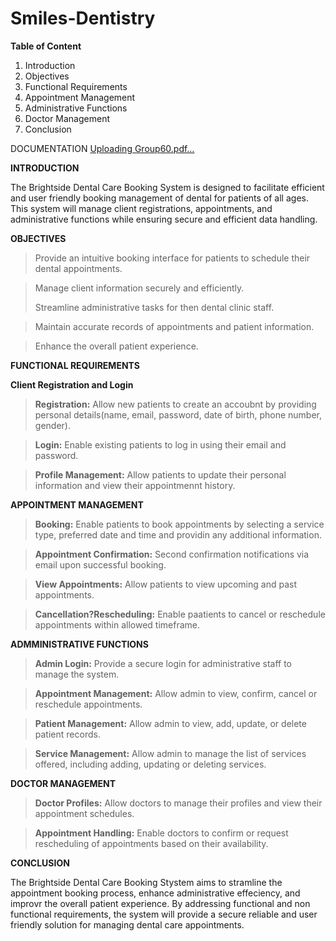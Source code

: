 #  Smiles-Dentistry

**Table of Content**
1. Introduction
2. Objectives
3. Functional Requirements
4. Appointment Management
5. Administrative Functions
6. Doctor Management
7. Conclusion

DOCUMENTATION
[Uploading Group60.pdf…]()

**INTRODUCTION**

The Brightside Dental Care Booking System is designed to facilitate efficient and user friendly booking management of dental for patients of all ages. This system will manage client registrations, appointments, and administrative functions while ensuring secure and efficient data handling.

**OBJECTIVES**

> Provide an intuitive booking interface for patients to schedule their dental appointments.

> Manage client information securely and efficiently.
> 
> Streamline administrative tasks for then dental clinic staff.

> Maintain accurate records of appointments and patient information.

> Enhance the overall patient experience.

**FUNCTIONAL REQUIREMENTS**

**Client Registration and Login**

> **Registration:** Allow new patients to create an accoubnt by providing personal details(name, email, password, date of birth, phone number, gender).

> **Login:** Enable existing patients to log in using their email and password.

> **Profile Management:** Allow patients to update their personal information and view their appointmennt  history.

**APPOINTMENT MANAGEMENT**

> **Booking:** Enable patients to book appointments by selecting a service type, preferred date and time and providin any additional information.

> **Appointment Confirmation:** Second confirmation notifications via email upon successful booking.

> **View Appointments:** Allow patients to view upcoming and past appointments.

> **Cancellation?Rescheduling:** Enable paatients to cancel or reschedule appointments within allowed timeframe.

**ADMMINISTRATIVE FUNCTIONS**

> **Admin Login:** Provide a secure login for administrative staff to manage the system.

> **Appointment Management:** Allow admin to view, confirm, cancel or reschedule appointments.

> **Patient Management:** Allow admin to view, add, update, or delete patient records.

> **Service Management:** Allow admin to manage the list of services offered, including adding, updating or deleting services.

**DOCTOR MANAGEMENT**

> **Doctor Profiles:** Allow doctors to manage their profiles and view their appointment schedules.

> **Appointment Handling:** Enable doctors to confirm or request rescheduling of appointments based on their availability.

**CONCLUSION**

The Brightside Dental Care Booking Stystem aims to stramline the appointment booking process, enhance administrative effeciency, and improvr the overall patient experience. By addressing functional and non functional requirements, the system will provide a secure reliable and user friendly solution for managing dental care appointments.
